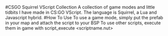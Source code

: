#CSGO Squirrel VScript Collection
A collection of game modes and little tidbits I have made in CS:GO VScript.
The language is Squirrel, a Lua and Javascript hybrid.
#How To Use
To use a game mode, simply put the prefab in your map and attach the script to your BSP
To use other scripts, execute them in game with script_execute <scriptname.nut>
